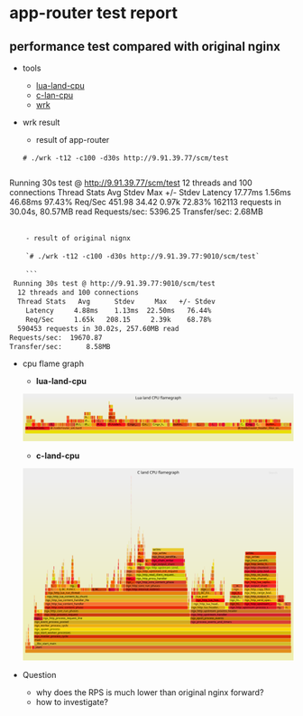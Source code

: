 # app-router test report

## performance test compared with original nginx

* tools

    - [lua-land-cpu](https://github.com/openresty/stapxx#lj-lua-stacks)
    - [c-lan-cpu](https://github.com/openresty/nginx-systemtap-toolkit#sample-bt)
    - [wrk](https://github.com/wg/wrk)
    
* wrk result 

    - result of app-router 

	`# ./wrk -t12 -c100 -d30s http://9.91.39.77/scm/test`

	```
Running 30s test @ http://9.91.39.77/scm/test
  12 threads and 100 connections
  Thread Stats   Avg      Stdev     Max   +/- Stdev
    Latency    17.77ms    1.56ms  46.68ms   97.43%
    Req/Sec   451.98     34.42     0.97k    72.83%
  162113 requests in 30.04s, 80.57MB read
Requests/sec:   5396.25
Transfer/sec:      2.68MB
```

    - result of original nignx

	`# ./wrk -t12 -c100 -d30s http://9.91.39.77:9010/scm/test`
 
	```
 Running 30s test @ http://9.91.39.77:9010/scm/test
  12 threads and 100 connections
  Thread Stats   Avg      Stdev     Max   +/- Stdev
    Latency     4.88ms    1.13ms  22.50ms   76.44%
    Req/Sec     1.65k   208.15     2.39k    68.78%
  590453 requests in 30.02s, 257.60MB read
Requests/sec:  19670.87
Transfer/sec:      8.58MB
 ```

* cpu flame graph

    - **lua-land-cpu**
    
    ![](performance/images/lua-land-cpu-flame-graph-1-worker.svg)
    
    - **c-land-cpu**
    
    ![](performance/images/c-land-cpu-flame-graph-1-worker.svg)


* Question

    - why does the RPS is much lower than original nginx forward?
    - how to investigate?



